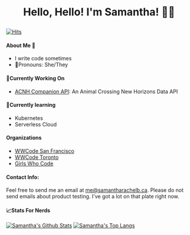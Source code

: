 <div align="center">
  <p>
    <sup>
      <h1> Hello, Hello! I'm Samantha! 👋🏻
    </sup>
  </p>
</div>

[![Hits](https://hits.seeyoufarm.com/api/count/incr/badge.svg?url=https%3A%2F%2Fgithub.com%2Fsamanthaerachelb&count_bg=%23CDB6D7&title_bg=%23555555&icon=&icon_color=%23E7E7E7&title=visitors&edge_flat=true)](https://hits.seeyoufarm.com)

#### About Me 🙂
- I write code sometimes
- 🤗Pronouns: She/They

#### 🔭Currently Working On
- [ACNH Companion API](https://github.com/samanthaerachelb/acnh-api): An Animal Crossing New Horizons Data API

#### 🌱Currently learning
- Kubernetes
- Serverless Cloud

#### Organizations
- [WWCode San Francisco](https://www.womenwhocode.com/sf)
- [WWCode Toronto](https://www.womenwhocode.com/toronto)
- [Girls Who Code](https://girlswhocode.com)

#### Contact Info:
Feel free to send me an email at [me@samantharachelb.ca](mailto:me@samantharachelb.ca). Please do not
send emails about product testing. I've got a lot on that plate right now.

#### 📈Stats For Nerds

[![Samantha's Github Stats](https://github-readme-stats.vercel.app/api?username=samanthaerachelb&theme=cobalt&show_icons=true&count_private=true&include_all_commits=false)](https://github.com/anuraghazra/github-readme-stats)
[![Samantha's Top Langs](https://github-readme-stats.vercel.app/api/top-langs/?username=samanthaerachelb&langs_count=5&theme=cobalt&layout=compact)](https://github.com/anuraghazra/github-readme-stats)

<!--
**samantharachelb/samantharachelb** is a ✨ _special_ ✨ repository because its `README.md` (this file) appears on your GitHub profile.

Here are some ideas to get you started:

- 🔭 I’m currently working on ...
- 🌱 I’m currently learning ...
- 👯 I’m looking to collaborate on ...
- 🤔 I’m looking for help with ...
- 💬 Ask me about ...
- 📫 How to reach me: ...
- 😄 Pronouns: ...
- ⚡ Fun fact: ...
-->
